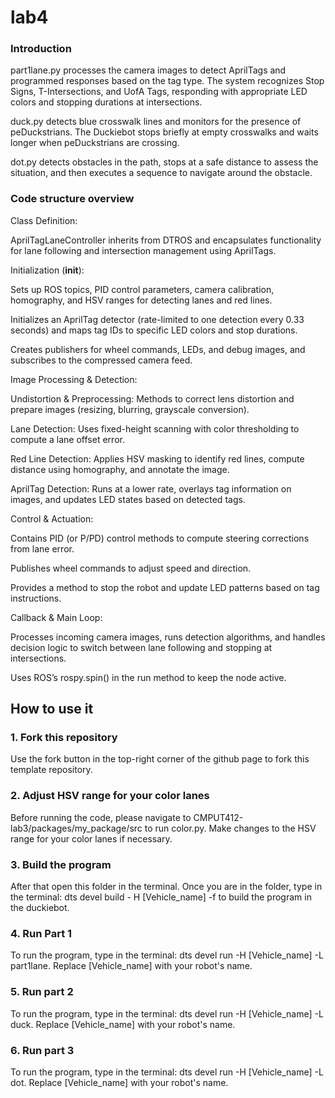 # lab4

### Introduction

part1lane.py processes the camera images to detect AprilTags and programmed responses based on the tag type. The system recognizes Stop Signs, T-Intersections, and UofA Tags, responding with appropriate LED colors and stopping durations at intersections.

duck.py detects blue crosswalk lines and monitors for the presence of peDuckstrians. The Duckiebot stops briefly at empty crosswalks and waits longer when peDuckstrians are crossing.

dot.py detects obstacles in the path, stops at a safe distance to assess the situation, and then executes a sequence to navigate around the obstacle.

### Code structure overview

Class Definition:

AprilTagLaneController inherits from DTROS and encapsulates functionality for lane following and intersection management using AprilTags.

Initialization (__init__):

Sets up ROS topics, PID control parameters, camera calibration, homography, and HSV ranges for detecting lanes and red lines.

Initializes an AprilTag detector (rate-limited to one detection every 0.33 seconds) and maps tag IDs to specific LED colors and stop durations.

Creates publishers for wheel commands, LEDs, and debug images, and subscribes to the compressed camera feed.

Image Processing & Detection:

Undistortion & Preprocessing: Methods to correct lens distortion and prepare images (resizing, blurring, grayscale conversion).

Lane Detection: Uses fixed-height scanning with color thresholding to compute a lane offset error.

Red Line Detection: Applies HSV masking to identify red lines, compute distance using homography, and annotate the image.

AprilTag Detection: Runs at a lower rate, overlays tag information on images, and updates LED states based on detected tags.

Control & Actuation:

Contains PID (or P/PD) control methods to compute steering corrections from lane error.

Publishes wheel commands to adjust speed and direction.

Provides a method to stop the robot and update LED patterns based on tag instructions.

Callback & Main Loop:

Processes incoming camera images, runs detection algorithms, and handles decision logic to switch between lane following and stopping at intersections.

Uses ROS’s rospy.spin() in the run method to keep the node active.




## How to use it

### 1. Fork this repository

Use the fork button in the top-right corner of the github page to fork this template repository.


### 2. Adjust HSV range for your color lanes

Before running the code, please navigate to CMPUT412-lab3/packages/my_package/src to run color.py. Make changes to the HSV range for your color lanes if necessary.


### 3. Build the program

After that open this folder in the terminal. Once you are in the folder, type in the terminal: dts devel build - H [Vehicle_name] -f to build the program in the duckiebot.


### 4. Run Part 1

To run the program, type in the terminal: dts devel run -H [Vehicle_name] -L part1lane. Replace [Vehicle_name] with your robot's name.


### 5. Run part 2

To run the program, type in the terminal: dts devel run -H [Vehicle_name] -L duck. Replace [Vehicle_name] with your robot's name.


### 6. Run part 3

To run the program, type in the terminal: dts devel run -H [Vehicle_name] -L dot. Replace [Vehicle_name] with your robot's name.
